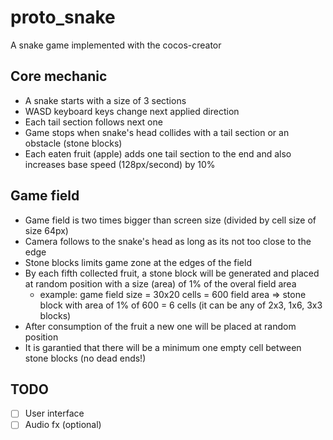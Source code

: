 # proto_snake

A snake game implemented with the cocos-creator

## Core mechanic

- A snake starts with a size of 3 sections
- WASD keyboard keys change next applied direction
- Each tail section follows next one
- Game stops when snake's head collides with a tail section or an obstacle (stone blocks)
- Each eaten fruit (apple) adds one tail section to the end and also increases base speed (128px/second) by 10%

## Game field

-  Game field is two times bigger than screen size (divided by cell size of size 64px)
-  Camera follows to the snake's head as long as its not too close to the edge
-  Stone blocks limits game zone at the edges of the field
-  By each fifth collected fruit, a stone block will be generated and placed at random position with a size (area) of 1% of the overal field area
      - example: game field size = 30x20 cells = 600 field area => stone block with area of 1% of 600 = 6 cells (it can be any of 2x3, 1x6, 3x3 blocks)
-  After consumption of the fruit a new one will be placed at random position
-  It is garantied that there will be a minimum one empty cell between stone blocks (no dead ends!)

## TODO

- [ ] User interface
- [ ] Audio fx (optional)
